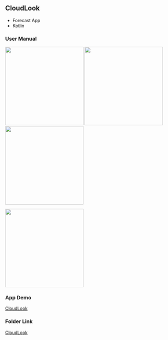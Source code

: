 ## CloudLook
- Forecast App
- Kotlin

### User Manual
<img src="https://user-images.githubusercontent.com/54095039/155458809-d1d49dd0-0b34-47b6-b06a-a4cbc83149f8.png" width="250"> <img src="https://user-images.githubusercontent.com/54095039/155458815-8686df67-dc0b-43ca-b24c-f22c1aed4f44.png" width="250"> <img src="https://user-images.githubusercontent.com/54095039/155458819-fad7729c-4ae1-47dd-ba7a-ac3f97ec7323.png" width="250">

<img src="https://user-images.githubusercontent.com/54095039/155458821-acb29af5-a76d-4441-b840-24a4ab2b448b.png" width="250">

### App Demo
[CloudLook](https://www.youtube.com/watch?v=3B3B_wPxr_U)

### Folder Link
[CloudLook](https://www.youtube.com/watch?v=3B3B_wPxr_U)
